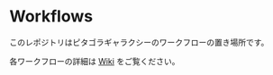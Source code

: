Workflows
=========

このレポジトリはピタゴラギャラクシーのワークフローの置き場所です。

各ワークフローの詳細は [Wiki](http://wiki.pitagora-galaxy.org/wiki/index.php/Workflows) をご覧ください。

